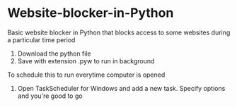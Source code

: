 # Website-blocker-in-Python
Basic website blocker in Python that blocks access to some websites during a particular time period
1) Download the python file
2) Save with extension .pyw to run in background

To schedule this to run everytime computer is opened
1) Open TaskScheduler for Windows and add a new task. Specify options and you're good to go
